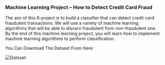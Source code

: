 ### Machine Learning Project – How to Detect Credit Card Fraud

The aim of this R project is to build a classifier that can detect credit card fraudulent transactions. We will use a variety of machine learning algorithms that will be able to discern fraudulent from non-fraudulent one. By the end of this machine learning project, you will learn how to implement machine learning algorithms to perform classification.


You Can Download The Dataset From Here:

![Dataset](https://drive.google.com/file/d/19BOhwz52NUY3dg8XErVYglctpr5sjTy4/view)
